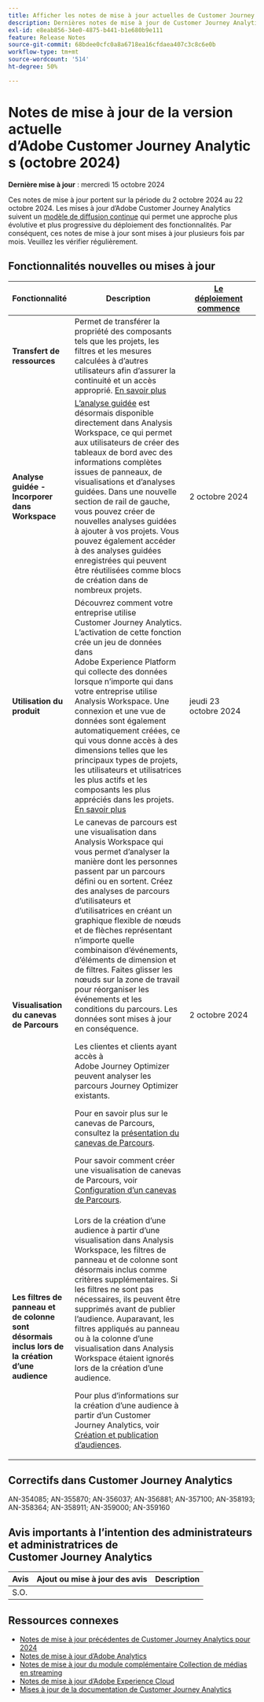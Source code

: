 ```yaml
---
title: Afficher les notes de mise à jour actuelles de Customer Journey Analytics
description: Dernières notes de mise à jour de Customer Journey Analytics
exl-id: e8eab856-34e0-4875-b441-b1e680b9e111
feature: Release Notes
source-git-commit: 68bdee0cfc0a8a6718ea16cfdaea407c3c8c6e0b
workflow-type: tm+mt
source-wordcount: '514'
ht-degree: 50%

---
```


# Notes de mise à jour de la version actuelle d’Adobe Customer Journey Analytics (octobre 2024)

**Dernière mise à jour** : mercredi 15 octobre 2024

Ces notes de mise à jour portent sur la période du 2 octobre 2024 au 22 octobre 2024. Les mises à jour d’Adobe Customer Journey Analytics suivent un [modèle de diffusion continue](releases.md) qui permet une approche plus évolutive et plus progressive du déploiement des fonctionnalités. Par conséquent, ces notes de mise à jour sont mises à jour plusieurs fois par mois. Veuillez les vérifier régulièrement.

## Fonctionnalités nouvelles ou mises à jour

| Fonctionnalité | Description | [Le déploiement commence](releases.md) | [Disponibilité générale](releases.md) |
| ----------- | ---------- | ------- | ---- |
| **Transfert de ressources** | Permet de transférer la propriété des composants tels que les projets, les filtres et les mesures calculées à d’autres utilisateurs afin d’assurer la continuité et un accès approprié. [En savoir plus](/help/tools/asset-transfer/transfer-assets.md) |  | Octobre 15 |
| **Analyse guidée - Incorporer dans Workspace** | [L’analyse guidée](https://experienceleague.adobe.com/fr/docs/analytics-platform/using/guided-analysis/overview) est désormais disponible directement dans Analysis Workspace, ce qui permet aux utilisateurs de créer des tableaux de bord avec des informations complètes issues de panneaux, de visualisations et d’analyses guidées. Dans une nouvelle section de rail de gauche, vous pouvez créer de nouvelles analyses guidées à ajouter à vos projets. Vous pouvez également accéder à des analyses guidées enregistrées qui peuvent être réutilisées comme blocs de création dans de nombreux projets. | 2 octobre 2024 | 31 octobre 2024 |
| **Utilisation du produit** | Découvrez comment votre entreprise utilise Customer Journey Analytics. L’activation de cette fonction crée un jeu de données dans Adobe Experience Platform qui collecte des données lorsque n’importe qui dans votre entreprise utilise Analysis Workspace. Une connexion et une vue de données sont également automatiquement créées, ce qui vous donne accès à des dimensions telles que les principaux types de projets, les utilisateurs et utilisatrices les plus actifs et les composants les plus appréciés dans les projets. [En savoir plus](https://experienceleague.adobe.com/en/docs/analytics-platform/using/tools/product-usage/usage-overview) | jeudi 23 octobre 2024 | Janvier 2025 |
| **Visualisation du canevas de Parcours** | Le canevas de parcours est une visualisation dans Analysis Workspace qui vous permet d’analyser la manière dont les personnes passent par un parcours défini ou en sortent. Créez des analyses de parcours d’utilisateurs et d’utilisatrices en créant un graphique flexible de nœuds et de flèches représentant n’importe quelle combinaison d’événements, d’éléments de dimension et de filtres. Faites glisser les nœuds sur la zone de travail pour réorganiser les événements et les conditions du parcours. Les données sont mises à jour en conséquence.<p>Les clientes et clients ayant accès à Adobe Journey Optimizer peuvent analyser les parcours Journey Optimizer existants.<p>Pour en savoir plus sur le canevas de Parcours, consultez la [présentation du canevas de Parcours](https://experienceleague.adobe.com/en/docs/analytics-platform/using/cja-workspace/visualizations/journey-canvas/journey-canvas).<p>Pour savoir comment créer une visualisation de canevas de Parcours, voir [Configuration d’un canevas de Parcours](https://experienceleague.adobe.com/en/docs/analytics-platform/using/cja-workspace/visualizations/journey-canvas/configure-journey-canvas). | 2 octobre 2024 | mardi 14 octobre 2024 |
| **Les filtres de panneau et de colonne sont désormais inclus lors de la création d’une audience** | Lors de la création d’une audience à partir d’une visualisation dans Analysis Workspace, les filtres de panneau et de colonne sont désormais inclus comme critères supplémentaires. Si les filtres ne sont pas nécessaires, ils peuvent être supprimés avant de publier l’audience. Auparavant, les filtres appliqués au panneau ou à la colonne d’une visualisation dans Analysis Workspace étaient ignorés lors de la création d’une audience.<p>Pour plus d’informations sur la création d’une audience à partir d’un Customer Journey Analytics, voir [Création et publication d’audiences](https://experienceleague.adobe.com/fr/docs/analytics-platform/using/cja-components/audiences/publish). |  | 2 octobre 2024 |

## Correctifs dans Customer Journey Analytics

AN-354085; AN-355870; AN-356037; AN-356881; AN-357100; AN-358193; AN-358364; AN-358911; AN-359000; AN-359160

## Avis importants à l’intention des administrateurs et administratrices de Customer Journey Analytics

| Avis | Ajout ou mise à jour des avis | Description |
| --- | --- | --- |
| S.O. | | |


## Ressources connexes

* [Notes de mise à jour précédentes de Customer Journey Analytics pour 2024](/help/release-notes/2024.md)
* [Notes de mise à jour d’Adobe Analytics](https://experienceleague.adobe.com/docs/analytics/release-notes/latest.html?lang=fr)
* [Notes de mise à jour du module complémentaire Collection de médias en streaming](https://experienceleague.adobe.com/docs/media-analytics/using/additional-resources/release-notes.html?lang=fr)
* [Notes de mise à jour d’Adobe Experience Cloud](https://experienceleague.adobe.com/docs/release-notes/experience-cloud/current.html?lang=fr)
* [Mises à jour de la documentation de Customer Journey Analytics](/help/release-notes/doc-changes.md)
